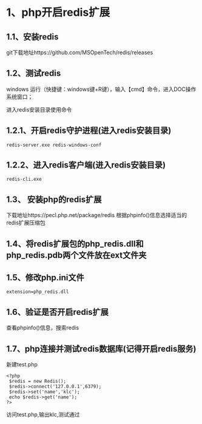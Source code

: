 # 1、php开启redis扩展

## 1.1、安装redis
git下载地址https://github.com/MSOpenTech/redis/releases

## 1.2、测试redis

windows 运行（快捷键：windows键+R键），输入【cmd】命令，进入DOC操作系统窗口；

进入redis安装目录使用命令

## 1.2.1、开启redis守护进程(进入redis安装目录)
```
redis-server.exe redis-windows-conf
```
## 1.2.2、进入redis客户端(进入redis安装目录)
```
redis-cli.exe 
```

## 1.3、 安装php的redis扩展

下载地址https://pecl.php.net/package/redis 
根据phpinfo()信息选择适当的redis扩展压缩包

## 1.4、将redis扩展包的php_redis.dll和php_redis.pdb两个文件放在ext文件夹  
## 1.5、修改php.ini文件
```
extension=php_redis.dll
```
## 1.6、验证是否开启redis扩展
查看phpinfo()信息，搜索redis

## 1.7、php连接并测试redis数据库(记得开启redis服务)
新建test.php
```
<?php
 $redis = new Redis();
 $redis->connect('127.0.0.1',6379); 
 $redis->set('name','klc');
 echo $redis->get('name');
?>
```
访问test.php,输出klc,测试通过
